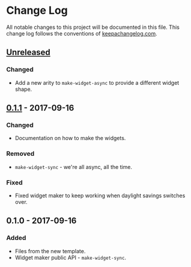 # Change Log
All notable changes to this project will be documented in this file. This change log follows the conventions of [keepachangelog.com](http://keepachangelog.com/).

## [Unreleased]
### Changed
- Add a new arity to `make-widget-async` to provide a different widget shape.

## [0.1.1] - 2017-09-16
### Changed
- Documentation on how to make the widgets.

### Removed
- `make-widget-sync` - we're all async, all the time.

### Fixed
- Fixed widget maker to keep working when daylight savings switches over.

## 0.1.0 - 2017-09-16
### Added
- Files from the new template.
- Widget maker public API - `make-widget-sync`.

[Unreleased]: https://github.com/eggsyntax/reconstructorepl/compare/0.1.1...HEAD
[0.1.1]: https://github.com/eggsyntax/reconstructorepl/compare/0.1.0...0.1.1
